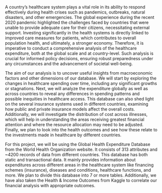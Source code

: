 
A country’s healthcare system plays a vital role in its ability to respond effectively during health crises such as pandemics, outbreaks, natural disasters, and other emergencies. The global experience during the recent 2020 pandemic highlighted the challenges faced by countries that were unable to provide adequate care for their citizens, necessitating external support. Investing significantly in the health systems is directly linked to improved care measures for patients, which contributes to overall population health, and ultimately, a stronger economy. Therefore, it is imperative to conduct a comprehensive analysis of the healthcare expenditure, both at the global scale and at country-level. Such analysis is crucial for informed policy decisions, ensuring robust preparedness under any circumstances and the advancement of societal well-being. 

The aim of our analysis is to uncover useful insights from macroeconomic factors and other dimensions of our database. We will start by exploring the changes in healthcare spending over time, including any significant growths or stagnations. Next, we will analyze the expenditure globally as well as across countries to reveal any differences in spending patterns and possible inequities in healthcare access. This database can also shed light on the several insurance systems used in different countries, examining how public and private insurance models affect the overall costs. Additionally, we will investigate the distribution of cost across illnesses, which will help in understanding the areas receiving greatest financial attention and where the resource allocation may need to be adjusted. Finally, we plan to look into the health outcomes and see how these relate to the investments made in healthcare by different countries.   

For this project, we will be using the Global Health Expenditure Database from the World Health Organization website. It consists of 313 attributes and ~4200 records of data from different countries. This database has both static and transactional data. It mainly provides information about expenditures across different areas in the healthcare system like financing schemes (insurance), diseases and conditions, healthcare functions, and more. We plan to divide this database into 7 or more tables. Additionally, we have also taken the Health & Income Outcomes from Kaggle to correlate our financial analysis with appropriate outcomes.

